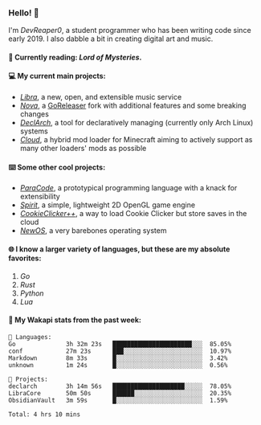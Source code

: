 ### Hello! 👋

I'm _DevReaper0_, a student programmer who has been writing code since early 2019. I also dabble a bit in creating digital art and music.

#### 📖 Currently reading: *Lord of Mysteries*.

#### 💻 My current main projects:

-   _[Libra](https://github.com/LibraMusic)_, a new, open, and extensible music service
-   _[Nova](https://github.com/LibraMusic/Nova)_, a [GoReleaser](https://github.com/goreleaser/goreleaser) fork with additional features and some breaking changes
-   _[DeclArch](https://github.com/DevReaper0/declarch)_, a tool for declaratively managing (currently only Arch Linux) systems
-   _[Cloud](https://github.com/CloudLoaderMC/CloudLoader)_, a hybrid mod loader for Minecraft aiming to actively support as many other loaders' mods as possible

#### ⌨️ Some other cool projects:

-   _[ParaCode](https://github.com/ParaCodeLang/ParaCode)_, a prototypical programming language with a knack for extensibility
-   _[Spirit](https://gitlab.com/DevReaper0/SpiritEngine)_, a simple, lightweight 2D OpenGL game engine
-   _[CookieClicker++](https://github.com/DevReaper0/CookieClickerPlusPlus)_, a way to load Cookie Clicker but store saves in the cloud
-   _[NewOS](https://github.com/DevReaper0/NewOS)_, a very barebones operating system

#### 🌐 I know a larger variety of languages, but these are my absolute favorites:

1. _Go_
2. _Rust_
3. _Python_
4. _Lua_

#### 📡 My Wakapi stats from the past week:

```text
💾 Languages:
Go              3h 32m 23s   ██████████████████████░░░  85.05%
conf            27m 23s      ███░░░░░░░░░░░░░░░░░░░░░░  10.97%
Markdown        8m 33s       █░░░░░░░░░░░░░░░░░░░░░░░░  3.42%
unknown         1m 24s       █░░░░░░░░░░░░░░░░░░░░░░░░  0.56%

💼 Projects:
declarch        3h 14m 56s   ████████████████████░░░░░  78.05%
LibraCore       50m 50s      ██████░░░░░░░░░░░░░░░░░░░  20.35%
ObsidianVault   3m 59s       █░░░░░░░░░░░░░░░░░░░░░░░░  1.59%

Total: 4 hrs 10 mins
```
